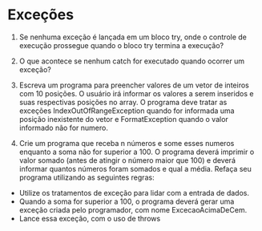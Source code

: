 
# Exceções

1) Se nenhuma exceção é lançada em um bloco try, onde o controle de execução
prossegue quando o bloco try termina a execução?

2) O que acontece se nenhum catch for executado quando ocorrer um exceção?

3) Escreva um programa para preencher valores de um vetor de inteiros com 10
posições. O usuário irá informar os valores a serem inseridos e suas respectivas
posições no array. O programa deve tratar as exceções
IndexOutOfRangeException quando for informada uma posição
inexistente do vetor e FormatException quando o valor informado não
for numero. 

4) Crie um programa que receba n números e some esses numeros enquanto a soma
não for superior a 100. O programa deverá imprimir o valor somado (antes de
atingir o número maior que 100) e deverá informar quantos números foram
somados e qual a média. Refaça seu programa utilizando as seguintes regras:

* Utilize os tratamentos de exceção para lidar com a entrada de dados.
*  Quando a soma for superior a 100, o programa deverá gerar uma exceção
criada pelo programador, com nome ExcecaoAcimaDeCem.
*  Lance essa exceção, com o uso de throws
